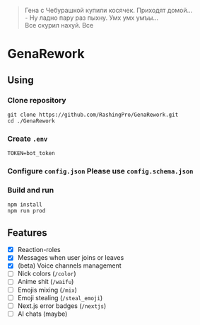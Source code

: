 > Гена с Чебурашкой купили косячек. Приходят домой...  
> \- Ну ладно пару раз пыхну. Умх умх умъы...  
> Все скурил нахуй. Все

# GenaRework

## Using

### Clone repository

```shell
git clone https://github.com/RashingPro/GenaRework.git
cd ./GenaRework
```

### Create `.env`

```env
TOKEN=bot_token
```

### Configure `config.json` Please use `config.schema.json`

### Build and run

```shell
npm install
npm run prod
```

## Features

- [x] Reaction-roles
- [x] Messages when user joins or leaves
- [x] (beta) Voice channels management
- [ ] Nick colors (`/color`)
- [ ] Anime shit (`/waifu`)
- [ ] Emojis mixing (`/mix`)
- [ ] Emoji stealing (`/steal_emoji`)
- [ ] Next.js error badges (`/nextjs`)
- [ ] AI chats (maybe)

